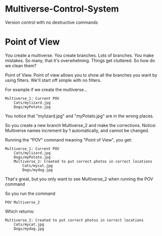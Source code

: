 # Multiverse-Control-System
Version control with no destructive commands

# Point of View
You create a multiverse. You create branches. Lots of branches. You make mistakes.
So many, that it's overwhelming. Things get cluttered. So how do we clean them?

Point of View. Point of view allows you to show all the branches you want by using filters.
We'll start off simple with no filters.

For example if we create the multiverse...

```
Multiverse_1: Current POV
    Cats/mylizard.jpg
    Dogs/myPotato.jpg
```
          
You notice that "mylizard.jpg" and "myPotato.jpg" are in the wrong places.

So you create a new branch Multiverse_2 and make the corrections. 
Notice: Multiverse names increment by 1 automatically, and cannot be changed.

Running the "POV" command meaning "Point of View", you get:
                    
```
Multiverse_1: Current POV
    Cats/mylizard.jpg
    Dogs/myPotato.jpg
    Multiverse_2: Created to put correct photos in correct locations 
        Cats/mycat.jpg
        Dogs/mydog.jpg
```  

That's great, but you only want to see Multiverse_2 when running the POV command

So you run the command 

```
POV Multiverse_2
```

Which returns:
```
Multiverse_2: Created to put correct photos in correct locations 
    Cats/mycat.jpg
    Dogs/mydog.jpg
```  
